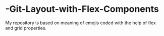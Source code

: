 # -Git-Layout-with-Flex-Components
My repository is based on meaning of emojis coded with the help of flex and grid properties.
